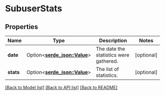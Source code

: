 # SubuserStats

## Properties

Name | Type | Description | Notes
------------ | ------------- | ------------- | -------------
**date** | Option<[**serde_json::Value**](.md)> | The date the statistics were gathered. | [optional]
**stats** | Option<[**serde_json::Value**](.md)> | The list of statistics. | [optional]

[[Back to Model list]](../README.md#documentation-for-models) [[Back to API list]](../README.md#documentation-for-api-endpoints) [[Back to README]](../README.md)


